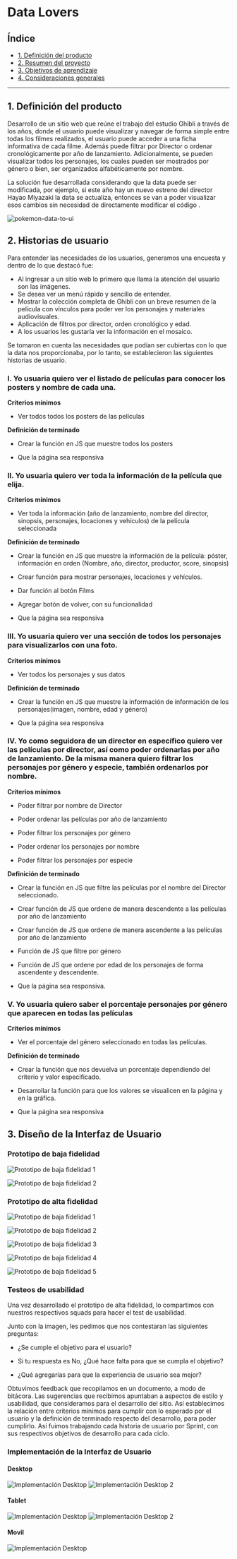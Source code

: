 # Data Lovers

## Índice

* [1. Definición del producto](#1-definicion-del-producto)
* [2. Resumen del proyecto](#2-resumen-del-proyecto)
* [3. Objetivos de aprendizaje](#3-objetivos-de-aprendizaje)
* [4. Consideraciones generales](#4-consideraciones-generales)

***

## 1. Definición del producto

Desarrollo de un sitio web que reúne el trabajo del estudio Ghibli a través de los años, donde el usuario puede visualizar y navegar de forma simple entre todas los filmes realizados, el usuario puede acceder a una ficha informativa de cada filme. Además puede filtrar por Director o ordenar cronológicamente por año de lanzamiento. Adicionalmente, se pueden visualizar todos los personajes, los cuales pueden ser mostrados por género o bien, ser organizados alfabéticamente por nombre.

La solución fue desarrollada considerando que la data puede ser modificada, por ejemplo, si este año hay un nuevo estreno del director Hayao Miyazaki la data se actualiza, entonces se van a poder visualizar esos cambios sin necesidad de directamente modificar el código .

![pokemon-data-to-ui](https://user-images.githubusercontent.com/12631491/218505816-c6d11758-9de4-428f-affb-2a56ea4d68c4.png)

## 2. Historias de usuario

Para entender las necesidades de los usuarios, generamos una encuesta y dentro de lo que destacó fue:

- Al ingresar a un sitio web lo primero que llama la atención del usuario son las imágenes.
- Se desea ver un menú rápido y sencillo de entender.
- Mostrar la colección completa de Ghibli con un breve resumen de la película con vínculos para poder ver los personajes y materiales audiovisuales.
- Aplicación de filtros por director, orden cronológico y edad.
- A los usuarios les gustaría ver la información en el mosaico.

Se tomaron en cuenta las necesidades que podían ser cubiertas con lo que la data nos proporcionaba, por lo tanto, se establecieron las siguientes historias de usuario. 

### I. Yo usuaria quiero ver el listado de películas para conocer los posters y nombre de cada una.

**Criterios mínimos**

- Ver todos todos los posters de las películas

**Definición de terminado**

- Crear la función en JS que muestre todos los posters

- Que la página sea responsiva
	
### II. Yo usuaria quiero ver toda la información de la película que elija.

**Criterios mínimos**
- Ver toda la información (año de lanzamiento, nombre del director, sinopsis, personajes, locaciones y vehículos) de la película seleccionada

**Definición de terminado**

- Crear la función en JS que muestre la información de la película:  póster, información en orden (Nombre, año, director, productor, score, sinopsis)

- Crear función para mostrar personajes, locaciones y vehículos.

- Dar función al botón Films

- Agregar botón de volver, con su funcionalidad

- Que la página sea responsiva
	
### III. Yo usuaria quiero ver una sección de todos los personajes para visualizarlos con una foto. 

**Criterios mínimos**

- Ver todos los personajes y sus datos

**Definición de terminado**

- Crear la función en JS que muestre la información de información de los personajes(imagen, nombre, edad y género)

- Que la página sea responsiva

### IV. Yo como seguidora de un director en específico quiero ver las películas por director, así como poder ordenarlas por año de lanzamiento. De la misma manera quiero filtrar los personajes por género y especie, también ordenarlos por nombre.

**Criterios mínimos**

- Poder filtrar por nombre de Director

- Poder ordenar las películas por año de lanzamiento

- Poder filtrar los personajes por género

- Poder ordenar los personajes por nombre

- Poder filtrar los personajes por especie

**Definición de terminado**

- Crear la función en JS que filtre las películas por el nombre del Director seleccionado.

- Crear función de JS que ordene de manera descendente a las películas por año de lanzamiento

- Crear función de JS que ordene de manera ascendente a las películas por año de lanzamiento

- Función de JS que filtre por género

- Función de JS que ordene por edad de los personajes de forma ascendente y descendente.

- Que la página sea responsiva.

### V. Yo usuaria quiero saber el porcentaje personajes por género que aparecen en todas las películas

**Criterios mínimos**

- Ver el porcentaje del género seleccionado en todas las películas.

**Definición de terminado**

- Crear la función que nos devuelva un porcentaje dependiendo del criterio y valor especificado.

- Desarrollar la función para que los valores se visualicen en la página y en la gráfica. 

- Que la página sea responsiva


## 3. Diseño de la Interfaz de Usuario



### Prototipo de baja fidelidad

![Prototipo de baja fidelidad 1](../DEV009-data-lovers/src/img/HU1_PBF.jpg)

![Prototipo de baja fidelidad 2](../DEV009-data-lovers/src/img/HU2_PBF.jpg)

### Prototipo de alta fidelidad

![Prototipo de baja fidelidad 1](../DEV009-data-lovers/src/img/HU1_PAF.png)

![Prototipo de baja fidelidad 2](../DEV009-data-lovers/src/img/HU2_PAF.png)

![Prototipo de baja fidelidad 3](../DEV009-data-lovers/src/img/HU3_PAF.png)

![Prototipo de baja fidelidad 4](../DEV009-data-lovers/src/img/HU4_PAF.png)

![Prototipo de baja fidelidad 5](../DEV009-data-lovers/src/img/PAF_calculo_agregado.png)

### Testeos de usabilidad

Una vez desarrollado el prototipo de alta fidelidad, lo compartimos con nuestros respectivos squads para hacer el test de usabilidad.

Junto con la imagen, les pedimos que nos contestaran las siguientes preguntas:

- ¿Se cumple el objetivo para el usuario?

- Si tu respuesta es No, ¿Qué hace falta para que se cumpla el objetivo?

- ¿Qué agregarías para que la experiencia de usuario sea mejor?

Obtuvimos feedback que recopilamos en un documento, a modo de bitácora. Las sugerencias que recibimos apuntaban a aspectos de estilo y usabilidad, que consideramos para el desarrollo del sitio.
Así establecimos la relación entre criterios mínimos para cumplir con lo esperado por el usuario y la definición de terminado respecto del desarrollo, para poder cumplirlo.
Así fuimos trabajando cada historia de usuario por Sprint, con sus respectivos objetivos de desarrollo para cada ciclo.

### Implementación de la Interfaz de Usuario

#### Desktop
![Implementación Desktop](../DEV009-data-lovers/src/img/Desktop.png)
![Implementación Desktop 2](../DEV009-data-lovers/src/img/Desktop_personajes.png)

#### Tablet
![Implementación Desktop](../DEV009-data-lovers/src/img/Responsive_tablet.png)
![Implementación Desktop 2](../DEV009-data-lovers/src/img/Responsive_tablet_film.png)

#### Movil
![Implementación Desktop](../DEV009-data-lovers/src/img/Responsive_telefono.png)
